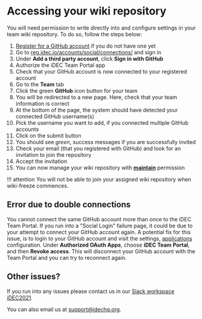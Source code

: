 # Accessing your wiki repository

You will need permission to write directly into and configure settings in your team wiki repository. To do so, follow the steps below:

1. [Register for a GitHub account](https://github.com/join/) if you do not have one yet
2. Go to [reg.idec.io/accounts/social/connections/](https://reg.idec.io/accounts/social/connections/) and sign in
3. Under **Add a third party account**, click **Sign in with GitHub**
    <!-- Signin -->
4. Authorize the iDEC Team Portal app
5. Check that your GitHub account is now connected to your registered account
6. Go to the **Team** tab
7. Click the green **GitHub** icon button for your team
8. You will be redirected to a new page. 
    Here, check that your team information is correct
9. At the bottom of the page, the system should have detected your connected GitHub username(s)
10. Pick the username you want to add, if you connected multiple GitHub accounts
11. Click on the submit button
12. You should see *green*, success messages if you are successfully invited
13. Check your email (that you registered with GitHub) and look for an invitation to join the repository
14. Accept the invitation
15. You can now manage your wiki repository with **[maintain](https://docs.github.com/en/organizations/managing-access-to-your-organizations-repositories/repository-permission-levels-for-an-organization#repository-access-for-each-permission-level)** permission

!!! attention
    You will not be able to join your assigned wiki repository when wiki-freeze commences.

## Error due to double connections

You cannot connect the same GitHub account more than once to the iDEC Team Portal. If you run into a "Social Login" failure page, it could be due to your attempt to connect your GitHub account again. A potential fix for this issue, is to login to your GitHub account and visit the settings, [applications](https://github.com/settings/applications) configuration. Under **Authorized OAuth Apps**, choose **iDEC Team Portal**, and then **Revoke access**. This will disconnect your GitHub account with the Team Portal and you can try to reconnect again.

## Other issues?

If you run into any issues please contact us in our [Slack workspace iDEC2021](https://idec2021.slack.com).  
  
You can also email us at [support@idechq.org](mailto:support@idechq.org).